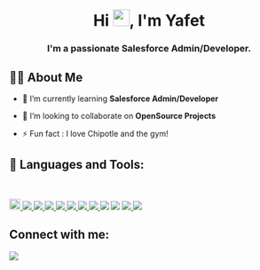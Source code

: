 




<h1 align="center">Hi <img src="https://raw.githubusercontent.com/MartinHeinz/MartinHeinz/master/wave.gif" width="30px">, I'm Yafet</h1>
<h3 align="center">I'm a passionate Salesforce Admin/Developer.</h3>

## 🙋‍♂️ About Me

<!-- - 🔭 I’m currently working on **[Covid-19 Tracker](https://covid-19-tracker-e4bda.web.app/)** -->

- 🌱 I’m currently learning **Salesforce Admin/Developer**

- 👯 I’m looking to collaborate on **OpenSource Projects**

<!-- - 👨‍💻 Some of my projects are available at **[My Portfolio](https://yafetsegid.com/)** -->

- ⚡ Fun fact : I love Chipotle and the gym!

## 🚀 Languages and Tools:


<br/>

<p align="left"> 
    <!-- <a href="https://www.java.com" target="_blank"> <img src="https://img.icons8.com/color/48/000000/java-coffee-cup-logo.png"/> </a> -->
    <a  href="https://www.salesforce.com/" target="_blank"> <img style="width:20px"  src="https://asset.brandfetch.io/idVE84WdIN/idfpDuA1TN.png"/> </a> 
    <a href="https://reactjs.org/" target="_blank"> <img src="https://img.icons8.com/color/48/000000/react-native.png"/> </a>
    <!-- <a href="https://spring.io/projects/spring-boot" target="_blank"> <img src="https://img.icons8.com/color/48/000000/spring-logo.png"/> </a>  -->
    <a href="https://developer.mozilla.org/en-US/docs/Web/JavaScript" target="_blank"> <img src="https://img.icons8.com/color/48/000000/javascript.png"/> </a> 
    <a href="https://www.w3.org/html/" target="_blank"> <img src="https://img.icons8.com/color/48/000000/html-5.png"/> </a> 
    <a href="https://www.w3schools.com/css/" target="_blank"> <img src="https://img.icons8.com/color/48/000000/css3.png"/> </a> 
    <a href="https://www.sass-lang.com" target="_blank"> <img src="https://img.icons8.com/color/48/000000/sass.png"/> </a> 
    <a href="https://getbootstrap.com" target="_blank"> <img src="https://img.icons8.com/color/48/000000/bootstrap.png"/> </a>  
    <a href="https://tailwindcss.com" target="_blank"> <img src="https://img.icons8.com/color/48/000000/tailwindcss"/> </a> 
    <a href="https://typescriptlang.org" target="_blank"> <img src="https://img.icons8.com/color/48/000000/typescript"/></a> 
    <a href="https://visualstudio.com" target="_blank"> <img src="https://img.icons8.com/color/48/000000/nodejs.png"/></a> 
    <a href="https://git-scm.com" target="_blank"> <img src="https://img.icons8.com/color/48/000000/git.png"/> </a> 
    <a href="https://visualstudio.com" target="_blank"> <img src="https://img.icons8.com/color/48/000000/visual-studio-code-2019.png"/> </a> 
       
<!--          <a href="https://postman.com" target="_blank"> <img src="https://www.vectorlogo.zone/logos/getpostman/getpostman-icon.svg" alt="postman" width="42" height="43"/> </a>   -->



  

<!-- [![React Badge](https://img.shields.io/badge/-React-61DBFB?style=for-the-badge&labelColor=black&logo=react&logoColor=61DBFB)](#)  [![Javascript Badge](https://img.shields.io/badge/-Javascript-F0DB4F?style=for-the-badge&labelColor=black&logo=javascript&logoColor=F0DB4F)](#) [![Typescript Badge](https://img.shields.io/badge/-Typescript-007acc?style=for-the-badge&labelColor=black&logo=typescript&logoColor=007acc)](#) [![Nodejs Badge](https://img.shields.io/badge/-Nodejs-3C873A?style=for-the-badge&labelColor=black&logo=node.js&logoColor=3C873A)](#) [![GraphQL Badge](https://img.shields.io/badge/-GraphQl-e535ab?style=for-the-badge&labelColor=black&logo=node.js&logoColor=e535ab)](#) -->
<br/>

<!-- <p align="center">
    <a href="https://github.com/SubhamRaoniar28/github-readme-streak-stats">
        <img title="🔥 Get streak stats for your profile at git.io/streak-stats" alt="Subham Raoniar's streak" src="https://github-readme-streak-stats.herokuapp.com/?user=SubhamRaoniar28&theme=black-ice&hide_border=true&stroke=0000&background=060A0CD0"/>
    </a>
</p> -->

<!-- ## 📊 My Github Stats

  <br/>
    <a href="https://github.com/SubhamRaoniar28/github-readme-stats"><img alt="Subham Raoniar's Github Stats" src="https://github-readme-stats.vercel.app/api?username=SubhamRaoniar28&show_icons=true&count_private=true&theme=react&hide_border=true&bg_color=0D1117" /></a> -->
  <!-- <a href="https://github.com/SubhamRaoniar28/github-readme-stats"><img alt="Subham Raoniar's Top Languages" src="https://github-readme-stats.vercel.app/api/top-langs/?username=SubhamRaoniar28&langs_count=8&count_private=true&layout=compact&theme=react&hide_border=true&bg_color=0D1117" /></a>
  <br/>
  <b>Note:</b> Top languages is only a metric of the languages my public code consists of and doesn't reflect experience or skill level.

<br/>
<br/> -->

<!-- <a href="https://github.com/SubhamRaoniar28/github-readme-activity-graph"><img alt="Subham Raoniar's Activity Graph" src="https://activity-graph.herokuapp.com/graph?username=SubhamRaoniar28&bg_color=0D1117&color=5BCDEC&line=5BCDEC&point=FFFFFF&hide_border=true" /></a>

<br/>
<br/> -->

## Connect with me:

<p align="left">

<a href = "https://www.linkedin.com/in/yafet-segid/"><img src="https://img.icons8.com/fluent/48/000000/linkedin.png"/></a>

<!-- <a href = "https://twitter.com/subhamraoniar"><img src="https://img.icons8.com/fluent/48/000000/twitter.png"/></a>
<a href = "https://www.instagram.com/subhamraoniar/"><img src="https://img.icons8.com/fluent/48/000000/instagram-new.png"/></a>
<a href = "https://www.youtube.com/channel/UC-NXT1lYAOPa3lrgWXqvuHA"><img src="https://img.icons8.com/color/48/000000/youtube-play.png"/></a> -->

<!-- </p>

## ❤ Views and Followers

<a href="https://github.com/Meghna-DAS/github-profile-views-counter">
    <img src="https://komarev.com/ghpvc/?username=SubhamRaoniar28">
</a>
<a href="https://github.com/SubhamRaoniar28?tab=followers"><img src="https://img.shields.io/github/followers/SubhamRaoniar28?label=Followers&style=social" alt="GitHub Badge"></a> -->
